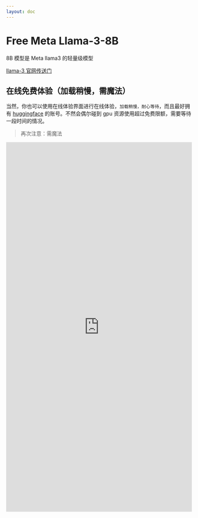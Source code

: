 ```yaml
---
layout: doc
---
```


# Free Meta Llama-3-8B

8B 模型是 Meta llama3 的轻量级模型

[llama-3 官网传送门](https://llama.meta.com/llama3/)

## 在线免费体验（加载稍慢，需魔法）

当然，你也可以使用在线体验界面进行在线体验，`加载稍慢，耐心等待`，而且最好拥有 [huggingface](https://huggingface.co/) 的账号。不然会偶尔碰到 gpu 资源使用超过免费限额，需要等待一段时间的情况。

> 再次注意：需魔法

<iframe
	src="https://eswardivi-aio-chat.hf.space"
	frameborder="0"
	width="100%"
	height="1000"
></iframe>